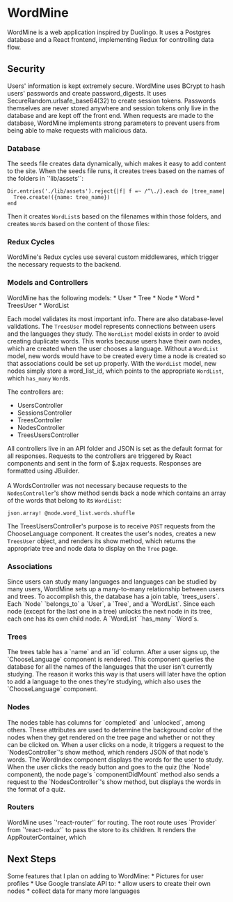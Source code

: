 # WordMine

WordMine is a web application inspired by Duolingo. It uses a Postgres database and a React frontend, implementing Redux for controlling data flow.

<h2> Security </h2>
Users' information is kept extremely secure. WordMine uses BCrypt to hash users' passwords and create password_digests. It uses SecureRandom.urlsafe_base64(32) to create session tokens. Passwords themselves are never stored anywhere and session tokens only live in the database and are kept off the front end. When requests are made to the database, WordMine implements strong parameters to prevent users from being able to make requests with malicious data.
<br />

<h3>Database</h3>
The seeds file creates data dynamically, which makes it easy to add content to the site. When the seeds file runs, it creates trees based on the names of the folders in `'lib/assets'`:

```
Dir.entries('./lib/assets').reject{|f| f =~ /^\./}.each do |tree_name|
  Tree.create!({name: tree_name})
end
```

Then it creates `WordList`s based on the filenames within those folders, and creates `Word`s based on the content of those files:

<h3>Redux Cycles</h3>
WordMine's Redux cycles use several custom middlewares, which trigger the necessary requests to the backend.

<h3> Models and Controllers </h3>
WordMine has the following models:
  * User
  * Tree
  * Node
  * Word
  * TreesUser
  * WordList

Each model validates its most important info. There are also database-level validations. The `TreesUser` model represents connections between users and the languages they study. The `WordList` model exists in order to avoid creating duplicate words. This works because users have their own nodes, which are created when the user chooses a language. Without a `WordList` model, new words would have to be created every time a node is created so that associations could be set up properly. With the `WordList` model, new nodes simply store a word_list_id, which points to the appropriate `WordList`, which `has_many` `Word`s.


The controllers are:
  * UsersController
  * SessionsController
  * TreesController
  * NodesController
  * TreesUsersController

All controllers live in an API folder and JSON is set as the default format for all responses. Requests to the controllers are triggered by React components and sent in the form of $.ajax requests. Responses are formatted using JBuilder. <br /><br />
A WordsController was not necessary because requests to the `NodesController`'s show method sends back a node which contains an array of the words that belong to its `WordList`:

  ```
  json.array! @node.word_list.words.shuffle
  ```

The TreesUsersController's purpose is to receive `POST` requests from the ChooseLanguage component. It creates the user's nodes, creates a new `TreesUser` object, and renders its show method, which returns the appropriate tree and node data to display on the `Tree` page.

<h3> Associations </h3>
Since users can study many languages and languages can be studied by many users, WordMine sets up a many-to-many relationship between users and trees. To accomplish this, the database has a join table, `trees_users`. Each `Node` `belongs_to` a `User`, a `Tree`, and a `WordList`. Since each node (except for the last one in a tree) unlocks the next node in its tree, each one has its own child node. A `WordList` `has_many` `Word`s.

<h3> Trees </h3>
The trees table has a `name` and an `id` column. After a user signs up, the `ChooseLanguage` component is rendered. This component queries the database for all the names of the languages that the user isn't currently studying. The reason it works this way is that users will later have the option to add a language to the ones they're studying, which also uses the `ChooseLanguage` component.

<h3> Nodes </h3>
The nodes table has columns for `completed` and `unlocked`, among others. These attributes are used to determine the background color of the nodes when they get rendered on the tree page and whether or not they can be clicked on. When a user clicks on a node, it triggers a request to the `NodesController`'s show method, which renders JSON of that node's words. The WordIndex component displays the words for the user to study. When the user clicks the ready button and goes to the quiz (the `Node` component), the node page's `componentDidMount` method also sends a request to the `NodesController`'s show method, but displays the words in the format of a quiz.


<h3> Routers </h3>
WordMine uses `'react-router'` for routing. The root route uses `Provider` from `'react-redux'` to pass the store to its children. It renders the AppRouterContainer, which

<h2> Next Steps </h2>
Some features that I plan on adding to WordMine:
  * Pictures for user profiles
  * Use Google translate API to:
    * allow users to create their own nodes
    * collect data for many more languages
